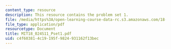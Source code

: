 ```yaml
---
content_type: resource
description: This resource contains the problem set 1.
file: /media/https%3A/open-learning-course-data-rc.s3.amazonaws.com/18-024-multivariable-calculus-with-theory-spring-2011/c4f603814c19195f9824931162f13bec_MIT18_024S11_Pset1.pdf
file_type: application/pdf
resourcetype: Document
title: MIT18_024S11_Pset1.pdf
uid: c4f60381-4c19-195f-9824-931162f13bec
---
```

